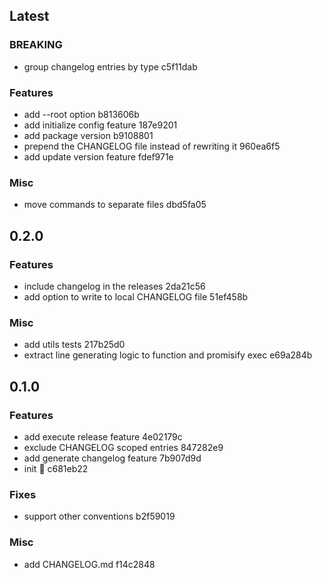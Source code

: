 ## Latest

### BREAKING

- group changelog entries by type c5f11dab

### Features

- add --root option b813606b
- add initialize config feature 187e9201
- add package version b9108801
- prepend the CHANGELOG file instead of rewriting it 960ea6f5
- add update version feature fdef971e

### Misc

- move commands to separate files dbd5fa05

## 0.2.0

### Features

- include changelog in the releases 2da21c56
- add option to write to local CHANGELOG file 51ef458b

### Misc

- add utils tests 217b25d0
- extract line generating logic to function and promisify exec e69a284b

## 0.1.0

### Features

- add execute release feature 4e02179c
- exclude CHANGELOG scoped entries 847282e9
- add generate changelog feature 7b907d9d
- init :seedling: c681eb22

### Fixes

- support other conventions b2f59019

### Misc

- add CHANGELOG.md f14c2848
